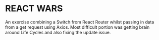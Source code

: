 REACT WARS
=================================

An exercise combining a Switch from React Router whilst passing in data from a get request using Axios. Most difficult portion was getting brain around Life Cycles and also fixing the update issue.
